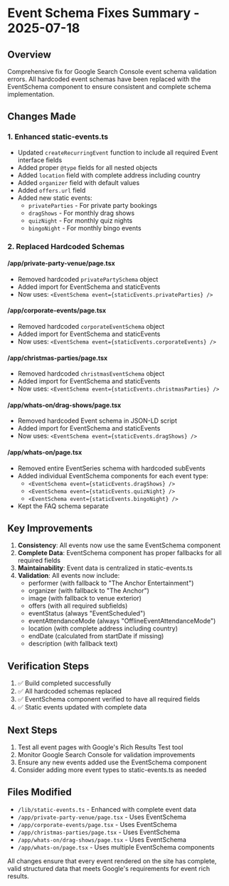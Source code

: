 # Event Schema Fixes Summary - 2025-07-18

## Overview
Comprehensive fix for Google Search Console event schema validation errors. All hardcoded event schemas have been replaced with the EventSchema component to ensure consistent and complete schema implementation.

## Changes Made

### 1. Enhanced static-events.ts
- Updated `createRecurringEvent` function to include all required Event interface fields
- Added proper `@type` fields for all nested objects
- Added `location` field with complete address including country
- Added `organizer` field with default values
- Added `offers.url` field
- Added new static events:
  - `privateParties` - For private party bookings
  - `dragShows` - For monthly drag shows
  - `quizNight` - For monthly quiz nights
  - `bingoNight` - For monthly bingo events

### 2. Replaced Hardcoded Schemas

#### /app/private-party-venue/page.tsx
- Removed hardcoded `privatePartySchema` object
- Added import for EventSchema and staticEvents
- Now uses: `<EventSchema event={staticEvents.privateParties} />`

#### /app/corporate-events/page.tsx
- Removed hardcoded `corporateEventSchema` object
- Added import for EventSchema and staticEvents
- Now uses: `<EventSchema event={staticEvents.corporateEvents} />`

#### /app/christmas-parties/page.tsx
- Removed hardcoded `christmasEventSchema` object
- Added import for EventSchema and staticEvents
- Now uses: `<EventSchema event={staticEvents.christmasParties} />`

#### /app/whats-on/drag-shows/page.tsx
- Removed hardcoded Event schema in JSON-LD script
- Added import for EventSchema and staticEvents
- Now uses: `<EventSchema event={staticEvents.dragShows} />`

#### /app/whats-on/page.tsx
- Removed entire EventSeries schema with hardcoded subEvents
- Added individual EventSchema components for each event type:
  - `<EventSchema event={staticEvents.dragShows} />`
  - `<EventSchema event={staticEvents.quizNight} />`
  - `<EventSchema event={staticEvents.bingoNight} />`
- Kept the FAQ schema separate

## Key Improvements

1. **Consistency**: All events now use the same EventSchema component
2. **Complete Data**: EventSchema component has proper fallbacks for all required fields
3. **Maintainability**: Event data is centralized in static-events.ts
4. **Validation**: All events now include:
   - performer (with fallback to "The Anchor Entertainment")
   - organizer (with fallback to "The Anchor")
   - image (with fallback to venue exterior)
   - offers (with all required subfields)
   - eventStatus (always "EventScheduled")
   - eventAttendanceMode (always "OfflineEventAttendanceMode")
   - location (with complete address including country)
   - endDate (calculated from startDate if missing)
   - description (with fallback text)

## Verification Steps

1. ✅ Build completed successfully
2. ✅ All hardcoded schemas replaced
3. ✅ EventSchema component verified to have all required fields
4. ✅ Static events updated with complete data

## Next Steps

1. Test all event pages with Google's Rich Results Test tool
2. Monitor Google Search Console for validation improvements
3. Ensure any new events added use the EventSchema component
4. Consider adding more event types to static-events.ts as needed

## Files Modified

- `/lib/static-events.ts` - Enhanced with complete event data
- `/app/private-party-venue/page.tsx` - Uses EventSchema
- `/app/corporate-events/page.tsx` - Uses EventSchema
- `/app/christmas-parties/page.tsx` - Uses EventSchema
- `/app/whats-on/drag-shows/page.tsx` - Uses EventSchema
- `/app/whats-on/page.tsx` - Uses multiple EventSchema components

All changes ensure that every event rendered on the site has complete, valid structured data that meets Google's requirements for event rich results.